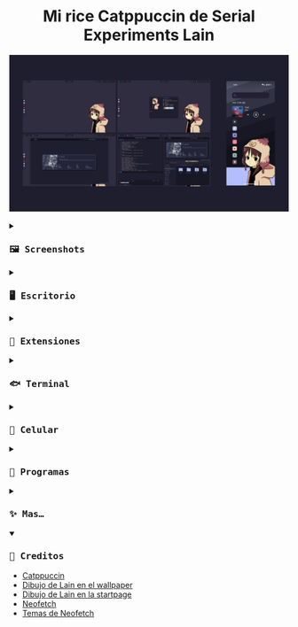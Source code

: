 <h1 align="center">
Mi rice Catppuccin de Serial Experiments Lain
</h1>

![rice.png](../assets/rice.png)

<details close>
<summary><h3><samp>🖼️ Screenshots</samp></h3></summary>

![desktop.png](../assets/desktop.png)

![terminal.png](../assets/terminal.png)

![browser.png](../assets/browser.png)

![code.png](../assets/code.png)

![phone.png](../assets/phone.png)

</details>

<details>
<summary><h3><samp>🖥️ Escritorio</samp></h3></summary>

- SO: [Nobara 38 Gnome](https://nobaraproject.org/)
- DE: Gnome  44.2
- Tema: [MochaTheme-4](https://github.com/lime-desu/MochaTheme) + [Gradience](https://github.com/GradienceTeam/Gradience)
- Panel Superior: Modificacion de `gnome-shell.css` incluido en el tema
- Iconos: [Papirus Dark](https://github.com/PapirusDevelopmentTeam/papirus-icon-theme) + [Papirus Folders](https://github.com/catppuccin/papirus-folders)
- Fuentes: [Hack Nerd](https://github.com/ryanoasis/nerd-fonts/releases/download/v3.0.2/Gohu.zip), [Cantarell](https://cantarell.gnome.org/releases/cantarell-fonts-0.303.tar.xz)
- Wallpeper: [1920x1080](https://raw.githubusercontent.com/andrew1412/lain-catppuccin-dotfiles/main/wallpapers/desktop.png)
</details>

<details>
<summary><h3><samp>🧩 Extensiones</samp></h3></summary>

Sistema
- [AppIndicator and KStatusNotifierItem Support](https://extensions.gnome.org/extension/615/appindicator-support/)
- [Dash to Dock](https://extensions.gnome.org/extension/307/dash-to-dock/)
- [GSConnect](https://extensions.gnome.org/extension/1319/gsconnect/)
- [Just Perfection](https://extensions.gnome.org/extension/3843/just-perfection/)
- [User Themes](https://extensions.gnome.org/extension/19/user-themes/)

Usuario
- [Auto Activities](https://extensions.gnome.org/extension/5500/auto-activities/)
- [Aylur's Widgets](https://extensions.gnome.org/extension/5338/aylurs-widgets/)
- [Clipboard Indicator](https://extensions.gnome.org/extension/779/clipboard-indicator/)
- [Color Picker](https://extensions.gnome.org/extension/3396/color-picker/)
- [Colored Application Menu Icon](https://extensions.gnome.org/extension/4408/app-menu-icon-remove-symbolic/)
- [Cronomix](https://extensions.gnome.org/extension/6003/cronomix/)
- [Gnome 4x UI Improvements](https://extensions.gnome.org/extension/4158/gnome-40-ui-improvements/)
- [Lineup](https://extensions.gnome.org/extension/5955/lineup/)
- [Logo Menu](https://extensions.gnome.org/extension/4451/logo-menu/)
- [Pop Shell](https://support.system76.com/articles/pop-shell/)
- [Quick Setting Tweaker](https://extensions.gnome.org/extension/5446/quick-settings-tweaker/)
- [Rounded Window Corners](https://extensions.gnome.org/extension/5237/rounded-window-corners/)
- [User Avatar In Quick Settings](https://extensions.gnome.org/extension/5506/user-avatar-in-quick-settings/)
</details>

<details>
<summary><h3><samp>🐟 Terminal</samp></h3></summary>

- Emulador: [Kitty](https://github.com/kovidgoyal/kitty)
- Shell: [Fish](https://github.com/fish-shell/fish-shell)
- Framework: [Fisher](https://github.com/jorgebucaran/fisher)
- Prompt: [Hydro](https://github.com/jorgebucaran/hydro)
- Tema: [Kitty](https://github.com/catppuccin/kitty) + [Fish](https://github.com/catppuccin/fish)
</details>

<details>
<summary><h3><samp>📱 Celular</samp></h3></summary>

- SO: [GrapheneOS](https://grapheneos.org/) Android 13
- Wallpaper: [1080x2340](https://raw.githubusercontent.com/andrew1412/lain-catppuccin-dotfiles/main/wallpapers/phone.png)
> ⚠️ Instalado de [Aurora Store](https://f-droid.org/en/packages/com.aurora.store/) y con Internet Deshabilitado ⬇️
- Launcher: [Niagara Launcher](https://play.google.com/store/search?q=niagara+launcher&c=apps&gl=EG)
- Iconos: [Taco Taco ](https://play.google.com/store/apps/details?id=com.themesonfire.iconpack.taco_taco.paid&gl=EG)
- Barra de busqueda: [Custom Search Bar Widget](https://play.google.com/store/apps/details?id=com.natewren.csbw&gl=EG)
</details>

<details>
<summary><h3><samp>💾 Programas</samp></h3></summary>
  
> FOSS = 🟢 | Non FOSS = 🔴

Pc
- []()

Celular
- 🟢 [Aegis](https://github.com/beemdevelopment/Aegis) `2FA`
- 🟢 [Aliucord](https://github.com/Aliucord/Aliucord) `Cleinte de discord`
- 🟢 [Animiru](https://github.com/Quickdesh/Animiru) `Provedor de anime`
- 🟢 [Aurora Store](https://f-droid.org/en/packages/com.aurora.store/) `Alternative a la playstore`
- 🟢 [Calculator-Inator](https://github.com/prathameshmm02/Calculator-inator) `Calculadora y conversor`
- 🟢 [Simple Calendar](https://github.com/SimpleMobileTools/Simple-Calendar) 
- 🟢 [Breezy Weather](https://github.com/breezy-weather/breezy-weather) 
- 🔴 [Crunchyroll](https://play.google.com/store/apps/details?id=com.crunchyroll.crunchyroid) 
- 🔴 [CSBW](https://play.google.com/store/apps/details?id=com.natewren.csbw) `Widget de barra de busqueda`
- 🟢 [Dumbphone Assistant](https://f-droid.org/packages/com.github.yeriomin.dumbphoneassistant/) `Guarda contactos en la SIM`
- 🟢 [Gallery](https://github.com/IacobIonut01/Gallery) 
- 🟢 [Image Toolbox](https://github.com/T8RIN/ImageToolbox) `Recorta y ajusta imagenes`
- 🟢 [InnerTune](https://github.com/z-huang/InnerTune) `Front end de YouTube Music`
- 🟢 [KDE Connect](https://f-droid.org/packages/org.kde.kdeconnect_tp/) `Envia archivos al Pc`
- 🟢 [KeePassDX](https://github.com/Kunzisoft/KeePassDX) `Gestor de contraseñas`
- 🟢 [LibreTube](https://github.com/libre-tube/LibreTube) `Front end de YouTube`
- 🟢 [Molly](https://github.com/mollyim/mollyim-android) `Cliente de signal`
- 🟢 [MPV](https://github.com/mpv-android/mpv-android) `Reproductor de video`
- 🟢 [Mull](https://f-droid.org/en/packages/us.spotco.fennec_dos/) `Firefox Mejorado`
- 🔴 [Netflix](https://play.google.com/store/apps/details?id=com.netflix.mediaclient) 
- 🟢 [NewPipe](https://github.com/TeamNewPipe/NewPipe) `Front end de YouTube`
- 🔴 [Niagara Launcher](https://play.google.com/store/apps/details?id=bitpit.launcher) 
- 🔴 [Obnsidian](https://play.google.com/store/apps/details?id=md.obsidian) `Notas`
- 🟢 [Obtainium](https://github.com/ImranR98/Obtainium) `Descarga aplicaciones FOSS`
- 🟢 [Open Board](https://github.com/openboard-team/openboard) 
- 🟢 [Organic Maps](https://github.com/organicmaps/organicmaps) 
- 🟢 [Photon](https://github.com/abhi16180/photon) `Comparte archivos entre celulares`
- 🟢 [Pocket Paint](https://github.com/Catrobat/Paintroid/) 
- 🟢 [Proton Mail](https://github.com/ProtonMail/proton-mail-android) 
- 🔴 [RAR](https://play.google.com/store/apps/details?id=com.rarlab.rar) 
- 🟢 [Read You](https://github.com/Ashinch/ReadYou) `Lector de RSS`
- 🟢 [Record You](https://github.com/you-apps/RecordYou) 
- 🟢 [Seal](https://github.com/JunkFood02/Seal) `Descarga videos de YouTube`
- 🟢 [Shattered Pixel Dungeon](https://github.com/00-Evan/shattered-pixel-dungeon) 
- 🟢 [Squawker](https://github.com/j-fbriere/squawker) `Front end de Twitter`
- 🟢 [Stealth](https://f-droid.org/packages/com.cosmos.unreddit/) `Front end de Reddit`
- 🔴 [Steam](https://play.google.com/store/apps/details?id=com.valvesoftware.android.steam.community) 
- 🟢 [Syncthing](https://github.com/syncthing/syncthing-android) `Sincroniza archivos entre dispositivos`
- 🟢 [TachiJ2K](https://github.com/Jays2Kings/tachiyomiJ2K) `Lector de Manga`
- 🔴 [Taco Taco](https://play.google.com/store/apps/details?id=com.themesonfire.iconpack.taco_taco.paid) 
- 🟢 [Thunder](https://github.com/thunder-app/thunder) `Cliente de Lemmy`
- 🟢 [Translate You](https://github.com/you-apps/TranslateYou) 
- 🟢 [Waistline](https://github.com/davidhealey/waistline) `Contador de calorias`
- 🔴 [WhatsApp](https://play.google.com/store/apps/details?id=com.whatsapp) 
</details>

<details>
<summary><h3><samp>✨ Mas…</samp></h3></summary>

- [Firefox CSS](https://codeberg.org/Freeplay/Firefox-Onebar)
- [Catppuccin para Firefox](https://github.com/catppuccin/firefox)
- [Starpage](https://github.com/PrettyCoffee/yet-another-generic-startpage)
- [Mi tema personalizado para la starpage](https://github.com/andrew1412/lain-catppuccin-dotfiles/blob/main/extras/startpage%20theme/ls-backup.json) `descargalo como raw e importalo`
- [Catppuccin para VSCode](https://github.com/alexdauenhauer/catppuccin-noctis)
</details>

<details open>
<summary><h3><samp>🏅 Creditos</samp></h3></summary>

- [Catppuccin](https://github.com/catppuccin/catppuccin)
- [Dibujo de Lain en el wallpaper](https://www.instagram.com/thecryptidhermit/)
- [Dibujo de Lain en la startpage](https://www.instagram.com/truffle.duster/)
- [Neofetch](https://github.com/dylanaraps/neofetch)
- [Temas de Neofetch](https://github.com/Chick2D/neofetch-themes/tree/main)
</details>
